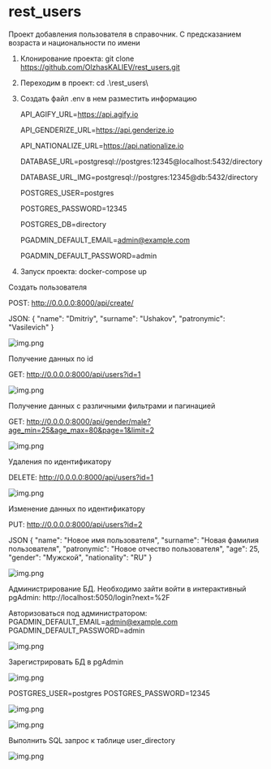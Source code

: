 # rest_users

Проект добавления пользователя в справочник. С предсказанием возраста и национальности по имени 

1. Клонирование проекта: git clone https://github.com/OlzhasKALIEV/rest_users.git
2. Переходим в проект: cd .\rest_users\
3. Создать файл .env в нем разместить информацию 

    API_AGIFY_URL=https://api.agify.io
   
    API_GENDERIZE_URL=https://api.genderize.io
   
    API_NATIONALIZE_URL=https://api.nationalize.io

    
    DATABASE_URL=postgresql://postgres:12345@localhost:5432/directory
   
    DATABASE_URL_IMG=postgresql://postgres:12345@db:5432/directory

   
    POSTGRES_USER=postgres

   
    POSTGRES_PASSWORD=12345

   
    POSTGRES_DB=directory
    
    PGADMIN_DEFAULT_EMAIL=admin@example.com
   
    PGADMIN_DEFAULT_PASSWORD=admin

5. Запуск проекта: docker-compose up

Создать пользователя

POST: http://0.0.0.0:8000/api/create/

JSON:
{
"name": "Dmitriy",
"surname": "Ushakov",
"patronymic": "Vasilevich"
}

![img.png](img/img_2.PNG)

Получение данных по id

GET: http://0.0.0.0:8000/api/users?id=1

![img.png](img/img_1.PNG)

Получение данных с различными фильтрами и пагинацией 

GET: http://0.0.0.0:8000/api/gender/male?age_min=25&age_max=80&page=1&limit=2

![img.png](img/img_11.PNG)

Удаления по идентификатору

DELETE: http://0.0.0.0:8000/api/users?id=1

![img.png](img/img_3.PNG)

Изменение данных по идентификатору

PUT: http://0.0.0.0:8000/api/users?id=2

JSON
{
    "name": "Новое имя пользователя",
    "surname": "Новая фамилия пользователя",
    "patronymic": "Новое отчество пользователя",
    "age": 25,
    "gender": "Мужской",
    "nationality": "RU"
}

![img.png](img/img_4.PNG)


Администрирование БД. Необходимо зайти войти в интерактивный pgAdmin: http://localhost:5050/login?next=%2F

Авторизоваться под администратором: 
    PGADMIN_DEFAULT_EMAIL=admin@example.com
    PGADMIN_DEFAULT_PASSWORD=admin

![img.png](img/img_5.PNG)

Зарегистрировать БД в pgAdmin

![img.png](img/img_6.PNG)

POSTGRES_USER=postgres
POSTGRES_PASSWORD=12345

![img.png](img/img_7.PNG)

![img.png](img/img_8.PNG)

Выполнить SQL запрос к таблице user_directory

![img.png](img/img_9.PNG)

